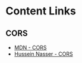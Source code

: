 # Content Links

## CORS

- [MDN - CORS](https://developer.mozilla.org/en-US/docs/Web/HTTP/CORS)
- [Hussein Nasser - CORS](https://www.youtube.com/watch?v=Ka8vG5miErk)
